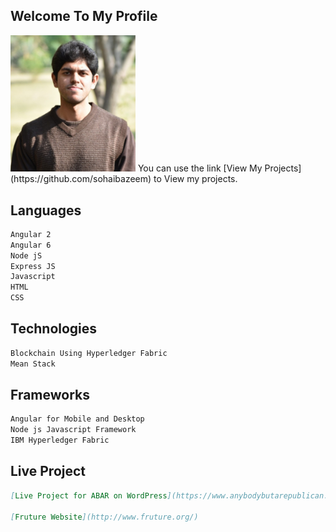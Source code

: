 ## Welcome To My Profile
<img src="https://github.com/sohaibazeem/SohaibAzeem/blob/master/images/SquarePic_20190407_23530027%20(1).jpg" width=200>
You can use the link [View My Projects](https://github.com/sohaibazeem) to View my projects.

## Languages
```markdown
Angular 2 
Angular 6
Node jS
Express JS
Javascript
HTML
CSS
```

## Technologies
```markdown
Blockchain Using Hyperledger Fabric
Mean Stack
```

## Frameworks
```markdown
Angular for Mobile and Desktop
Node js Javascript Framework
IBM Hyperledger Fabric
```

## Live Project
```markdown
[Live Project for ABAR on WordPress](https://www.anybodybutarepublican.com/)

[Fruture Website](http://www.fruture.org/)
```

